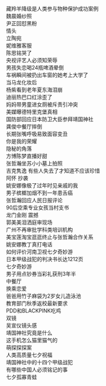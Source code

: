 藏羚羊降级是人类参与物种保护成功案例  
魏晨婚纱照  
尹正回怼黑粉  
情头  
立陶宛  
妮维雅客服  
陈思铭哭了  
央视评艺人必须知荣辱  
男孩失恋喝24瓶啤酒晕倒  
车祸瞬间被扔出车窗的她考上大学了  
当马龙化妆后  
杨紫看到老年夏东海泪崩  
迪丽热巴口红涂歪了  
妈妈带男童进女厕被斥责引冲突  
美媒曝德特里克堡真相  
国防部回应日本防卫大臣参拜靖国神社  
龚俊中餐厅摔倒  
长期张嘴呼吸易致面容变丑  
你是我的荣耀  
隐秘的角落  
方博陈梦直播好甜  
张哲瀚坐苏小小墓上拍照  
吉克隽逸 有些人失去了才知道不应该珍惜  
阿怀 抄袭  
姚安娜像极了过年时见亲戚的我  
男子槟榔加烟不到一年患舌癌  
张哲瀚回应人民日报评论  
90后空乘专业女孩当村支书  
龙门金刚 震撼  
郭美美泪洒庭审现场  
广州不再审批学科类培训机构  
美宝莲淘宝逛逛终止与张哲瀚合作关系  
姚安娜教丁真打电话  
如何评价河南卫视七夕奇妙游  
日本甲级战犯的判决书长达1212页  
七夕奇妙游  
男子用点钞券当彩礼获刑3年半  
中餐厅  
换乘恋爱  
爸爸用竹子麻袋为2岁女儿造泳池  
教育部门秋季返校最新要求  
PDD和BLACKPINK吃鸡  
双镜  
吴宣仪镜头感  
靖国神社究竟是什么  
这手机怎么猫里猫气的  
萌探探探案  
人类高质量七夕祝福  
靖国神社中的十四个甲级战犯  
有哪些中国人必须铭记的事  
七夕孤寡青蛙  

